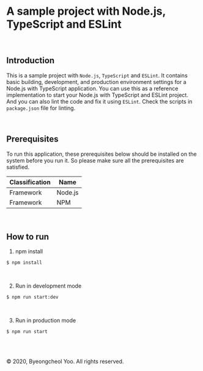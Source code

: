 # A sample project with Node.js, TypeScript and ESLint

<br/>

## Introduction

This is a sample project with `Node.js`, `TypeScript` and `ESLint`. It contains basic building, development, and production environment settings for a Node.js with TypeScript application. You can use this as a reference implementation to start your Node.js with TypeScript and ESLint project. And you can also lint the code and fix it using `ESLint`. Check the scripts in `package.json` file for linting.

<br/>

## Prerequisites

To run this application, these prerequisites below should be installed on the system before you run it. So please make sure all the prerequisites are satisfied.

| Classification | Name           |
|----------------|----------------|
| Framework      | Node.js        |
| Framework      | NPM            |


<br/>

## How to run

1. npm install

```shell
$ npm install
```

<br/>

2. Run in development mode

```shell
$ npm run start:dev
```

<br/>

3. Run in production mode

```shell
$ npm run start
```

<br/>

<br/>

© 2020, Byeongcheol Yoo. All rights reserved.
